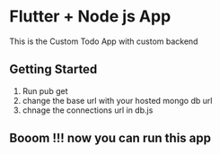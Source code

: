 # Flutter + Node js App

This is the Custom Todo App with custom backend 
## Getting Started

1) Run pub get 
2) change the base url with your hosted mongo db url
3) chnage the connections url in db.js

## Booom !!! now you can run this app 

